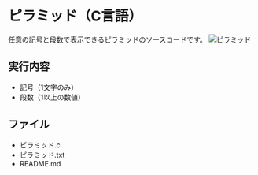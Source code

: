 # ピラミッド（C言語）
任意の記号と段数で表示できるピラミッドのソースコードです。
![ピラミッド](https://user-images.githubusercontent.com/84171334/188272647-c60f39d1-055c-4bb0-abd9-ac7a170456e6.jpg)

## 実行内容
- 記号（1文字のみ）
- 段数（1以上の数値）

## ファイル
- ピラミッド.c
- ピラミッド.txt
- README.md
